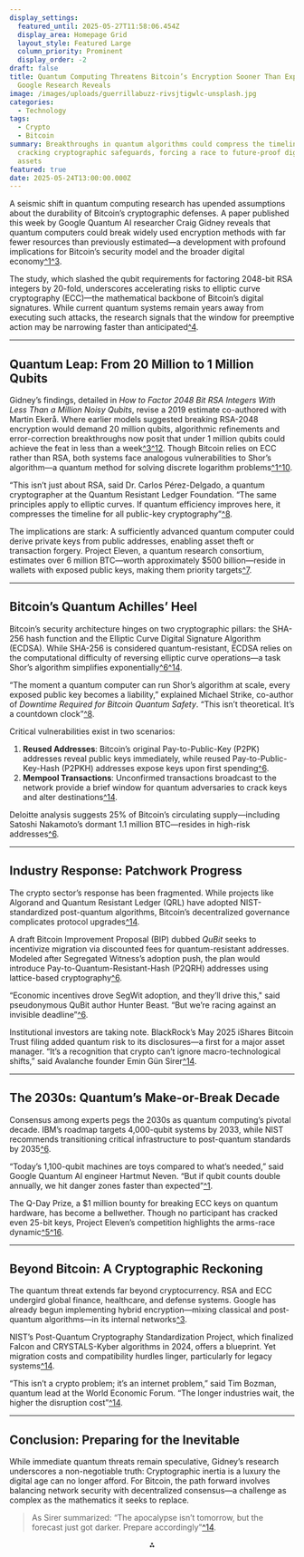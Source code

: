 ```yaml
---
display_settings:
  featured_until: 2025-05-27T11:58:06.454Z
  display_area: Homepage Grid
  layout_style: Featured Large
  column_priority: Prominent
  display_order: -2
draft: false
title: Quantum Computing Threatens Bitcoin’s Encryption Sooner Than Expected,
  Google Research Reveals
image: /images/uploads/guerrillabuzz-rivsjtigwlc-unsplash.jpg
categories:
  - Technology
tags:
  - Crypto
  - Bitcoin
summary: Breakthroughs in quantum algorithms could compress the timeline for
  cracking cryptographic safeguards, forcing a race to future-proof digital
  assets
featured: true
date: 2025-05-24T13:00:00.000Z
---
```

A seismic shift in quantum computing research has upended assumptions about the durability of Bitcoin’s cryptographic defenses. A paper published this week by Google Quantum AI researcher Craig Gidney reveals that quantum computers could break widely used encryption methods with far fewer resources than previously estimated—a development with profound implications for Bitcoin’s security model and the broader digital economy[^1](https://en.bitcoinsistemi.com/google-publishes-scientific-paper-that-could-change-what-we-know-about-bitcoin-20-times-easier-to-break-than-previously-thought/)[^3](https://security.googleblog.com/2025/05/tracking-cost-of-quantum-factori.html).

The study, which slashed the qubit requirements for factoring 2048-bit RSA integers by 20-fold, underscores accelerating risks to elliptic curve cryptography (ECC)—the mathematical backbone of Bitcoin’s digital signatures. While current quantum systems remain years away from executing such attacks, the research signals that the window for preemptive action may be narrowing faster than anticipated[^4](https://dig.watch/updates/quantum-computers-might-break-bitcoin-security-faster-than-thought).

- - -

## Quantum Leap: From 20 Million to 1 Million Qubits

Gidney’s findings, detailed in *How to Factor 2048 Bit RSA Integers With Less Than a Million Noisy Qubits*, revise a 2019 estimate co-authored with Martin Ekerå. Where earlier models suggested breaking RSA-2048 encryption would demand 20 million qubits, algorithmic refinements and error-correction breakthroughs now posit that under 1 million qubits could achieve the feat in less than a week[^3](https://arxiv.org/abs/2505.15917)[^12](https://arxiv.org/html/2505.15917v1). Though Bitcoin relies on ECC rather than RSA, both systems face analogous vulnerabilities to Shor’s algorithm—a quantum method for solving discrete logarithm problems[^1](https://quantumzeitgeist.com/can-you-break-ecc-with-quantum-computing-win-1-bitcoin-in-this-groundbreaking-competition/)[^10](https://beincrypto.com/quantum-computing-bitcoin-encryption-threat/).

“This isn’t just about RSA, said Dr. Carlos Pérez-Delgado, a quantum cryptographer at the Quantum Resistant Ledger Foundation. “The same principles apply to elliptic curves. If quantum efficiency improves here, it compresses the timeline for all public-key cryptography”[^8](https://www.theqrl.org/blog/preparing-bitcoin-for-the-postquantum-era-insights-from-quantum-computing-experts/).

The implications are stark: A sufficiently advanced quantum computer could derive private keys from public addresses, enabling asset theft or transaction forgery. Project Eleven, a quantum research consortium, estimates over 6 million BTC—worth approximately $500 billion—reside in wallets with exposed public keys, making them priority targets[^7](https://cointelegraph.com/explained/blackrock-issues-rare-warning-is-bitcoins-future-at-risk-from-quantum-tech).

- - -

## Bitcoin’s Quantum Achilles’ Heel

Bitcoin’s security architecture hinges on two cryptographic pillars: the SHA-256 hash function and the Elliptic Curve Digital Signature Algorithm (ECDSA). While SHA-256 is considered quantum-resistant, ECDSA relies on the computational difficulty of reversing elliptic curve operations—a task Shor’s algorithm simplifies exponentially[^6](https://beincrypto.com/quantum-computing-bitcoin-encryption-threat/)[^14](https://cointelegraph.com/explained/blackrock-issues-rare-warning-is-bitcoins-future-at-risk-from-quantum-tech).

“The moment a quantum computer can run Shor’s algorithm at scale, every exposed public key becomes a liability,” explained Michael Strike, co-author of *Downtime Required for Bitcoin Quantum Safety*. “This isn’t theoretical. It’s a countdown clock”[^8](https://www.theqrl.org/blog/preparing-bitcoin-for-the-postquantum-era-insights-from-quantum-computing-experts/).

Critical vulnerabilities exist in two scenarios:

1. **Reused Addresses**: Bitcoin’s original Pay-to-Public-Key (P2PK) addresses reveal public keys immediately, while reused Pay-to-Public-Key-Hash (P2PKH) addresses expose keys upon first spending[^6](https://www.deloitte.com/nl/en/services/risk-advisory/perspectives/quantum-computers-and-the-bitcoin-blockchain.html).
2. **Mempool Transactions**: Unconfirmed transactions broadcast to the network provide a brief window for quantum adversaries to crack keys and alter destinations[^14](https://www.deloitte.com/nl/en/services/risk-advisory/perspectives/quantum-computers-and-the-bitcoin-blockchain.html).

Deloitte analysis suggests 25% of Bitcoin’s circulating supply—including Satoshi Nakamoto’s dormant 1.1 million BTC—resides in high-risk addresses[^6](https://cryptoslate.com/wsj-reheats-bitcoins-quantum-hack-concerns-researcher-calls-it-a-time-bomb/).

- - -

## Industry Response: Patchwork Progress

The crypto sector’s response has been fragmented. While projects like Algorand and Quantum Resistant Ledger (QRL) have adopted NIST-standardized post-quantum algorithms, Bitcoin’s decentralized governance complicates protocol upgrades[^14](https://www.deloitte.com/nl/en/services/risk-advisory/perspectives/quantum-computers-and-the-bitcoin-blockchain.html).

A draft Bitcoin Improvement Proposal (BIP) dubbed *QuBit* seeks to incentivize migration via discounted fees for quantum-resistant addresses. Modeled after Segregated Witness’s adoption push, the plan would introduce Pay-to-Quantum-Resistant-Hash (P2QRH) addresses using lattice-based cryptography[^6](https://www.altcoinbuzz.io/cryptocurrency-news/project-eleven-challenges-quantum-devs-to-break-ecc-for-1-btc/).

“Economic incentives drove SegWit adoption, and they’ll drive this," said pseudonymous QuBit author Hunter Beast. “But we’re racing against an invisible deadline”[^6](https://cointelegraph.com/magazine/bitcoin-quantum-computer-threat-timeline-solutions-2024-2035/).

Institutional investors are taking note. BlackRock’s May 2025 iShares Bitcoin Trust filing added quantum risk to its disclosures—a first for a major asset manager. “It’s a recognition that crypto can’t ignore macro-technological shifts,” said Avalanche founder Emin Gün Sirer[^14](https://cointelegraph.com/explained/blackrock-issues-rare-warning-is-bitcoins-future-at-risk-from-quantum-tech).

- - -

## The 2030s: Quantum’s Make-or-Break Decade

Consensus among experts pegs the 2030s as quantum computing’s pivotal decade. IBM’s roadmap targets 4,000-qubit systems by 2033, while NIST recommends transitioning critical infrastructure to post-quantum standards by 2035[^6](https://cointelegraph.com/explained/blackrock-issues-rare-warning-is-bitcoins-future-at-risk-from-quantum-tech).

“Today’s 1,100-qubit machines are toys compared to what’s needed,” said Google Quantum AI engineer Hartmut Neven. “But if qubit counts double annually, we hit danger zones faster than expected”[^1](https://quantumcomputingreport.com/significant-theoretical-advancement-in-factoring-2048-bit-rsa-integers/).

The Q-Day Prize, a $1 million bounty for breaking ECC keys on quantum hardware, has become a bellwether. Though no participant has cracked even 25-bit keys, Project Eleven’s competition highlights the arms-race dynamic[^5](https://www.ccn.com/education/crypto/q-day-prize-quantum-computing-break-bitcoin/)[^16](https://www.altcoinbuzz.io/cryptocurrency-news/project-eleven-challenges-quantum-devs-to-break-ecc-for-1-btc/).

- - -

## Beyond Bitcoin: A Cryptographic Reckoning

The quantum threat extends far beyond cryptocurrency. RSA and ECC undergird global finance, healthcare, and defense systems. Google has already begun implementing hybrid encryption—mixing classical and post-quantum algorithms—in its internal networks[^3](https://quantumzeitgeist.substack.com/p/million-qubit-quantum-factoring-a).

NIST’s Post-Quantum Cryptography Standardization Project, which finalized Falcon and CRYSTALS-Kyber algorithms in 2024, offers a blueprint. Yet migration costs and compatibility hurdles linger, particularly for legacy systems[^14](https://www.deloitte.com/nl/en/services/risk-advisory/perspectives/quantum-computers-and-the-bitcoin-blockchain.html).

“This isn’t a crypto problem; it’s an internet problem,” said Tim Bozman, quantum lead at the World Economic Forum. “The longer industries wait, the higher the disruption cost”[^14](https://cointelegraph.com/explained/blackrock-issues-rare-warning-is-bitcoins-future-at-risk-from-quantum-tech).

- - -

## Conclusion: Preparing for the Inevitable

While immediate quantum threats remain speculative, Gidney’s research underscores a non-negotiable truth: Cryptographic inertia is a luxury the digital age can no longer afford. For Bitcoin, the path forward involves balancing network security with decentralized consensus—a challenge as complex as the mathematics it seeks to replace.

> As Sirer summarized: “The apocalypse isn’t tomorrow, but the forecast just got darker. Prepare accordingly”[^14](https://cointelegraph.com/explained/blackrock-issues-rare-warning-is-bitcoins-future-at-risk-from-quantum-tech).

<div style="text-align: center">⁂</div>